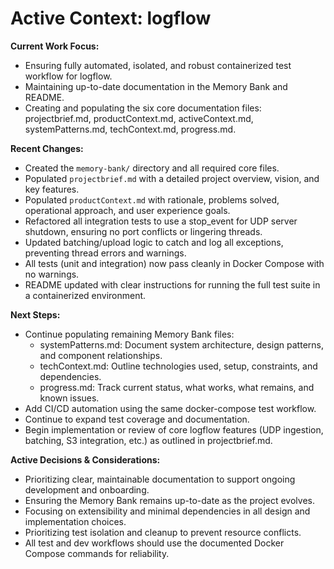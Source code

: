 # Active Context: logflow

**Current Work Focus:**
- Ensuring fully automated, isolated, and robust containerized test workflow for logflow.
- Maintaining up-to-date documentation in the Memory Bank and README.
- Creating and populating the six core documentation files: projectbrief.md, productContext.md, activeContext.md, systemPatterns.md, techContext.md, progress.md.

**Recent Changes:**
- Created the `memory-bank/` directory and all required core files.
- Populated `projectbrief.md` with a detailed project overview, vision, and key features.
- Populated `productContext.md` with rationale, problems solved, operational approach, and user experience goals.
- Refactored all integration tests to use a stop_event for UDP server shutdown, ensuring no port conflicts or lingering threads.
- Updated batching/upload logic to catch and log all exceptions, preventing thread errors and warnings.
- All tests (unit and integration) now pass cleanly in Docker Compose with no warnings.
- README updated with clear instructions for running the full test suite in a containerized environment.

**Next Steps:**
- Continue populating remaining Memory Bank files:
  - systemPatterns.md: Document system architecture, design patterns, and component relationships.
  - techContext.md: Outline technologies used, setup, constraints, and dependencies.
  - progress.md: Track current status, what works, what remains, and known issues.
- Add CI/CD automation using the same docker-compose test workflow.
- Continue to expand test coverage and documentation.
- Begin implementation or review of core logflow features (UDP ingestion, batching, S3 integration, etc.) as outlined in projectbrief.md.

**Active Decisions & Considerations:**
- Prioritizing clear, maintainable documentation to support ongoing development and onboarding.
- Ensuring the Memory Bank remains up-to-date as the project evolves.
- Focusing on extensibility and minimal dependencies in all design and implementation choices.
- Prioritizing test isolation and cleanup to prevent resource conflicts.
- All test and dev workflows should use the documented Docker Compose commands for reliability.
